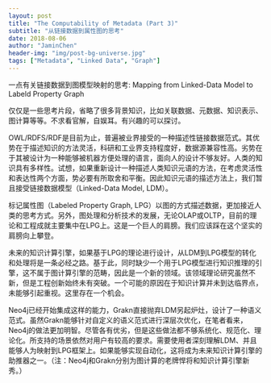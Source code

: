 ```yaml
---
layout: post
title: "The Computability of Metadata (Part 3)"
subtitle: "从链接数据到属性图的思考"
date: 2018-08-06
author: "JaminChen"
header-img: "img/post-bg-universe.jpg"
tags: ["Metadata", "Linked Data", "Graph"]
---
```


一点有关链接数据到图模型映射的思考: Mapping from Linked-Data Model to Labeld Property Graph

仅仅是一些思考片段，省略了很多背景知识，比如关联数据、元数据、知识表示、图计算等等。不求看官解，自娱耳。有兴趣的可以探讨。

OWL/RDFS/RDF是目前为止，普遍被业界接受的一种描述性链接数据范式。其优势在于描述知识的方法灵活，科研和工业界支持程度好，数据源兼容性高。劣势在于其被设计为一种能够被机器方便处理的语言，面向人的设计不够友好。人类的知识具有多样性。试想，如果重新设计一种描述人类知识元语的方法，在考虑灵活性和表达性两个方面，势必要有所取舍和平衡。因此知识元语的描述方法上，我们暂且接受链接数据模型（Linked-Data Model, LDM）。

标记属性图（Labeled Property Graph, LPG）以图的方式描述数据，更加接近人类的思考方式。另外，图处理和分析技术的发展，无论OLAP或OLTP，目前的理论和工程成就主要集中在LPG上。这是一个巨人的肩膀。我们应该踩在这个坚实的肩膀向上攀登。

未来的知识计算引擎，如果基于LPG的理论进行设计，从LDM到LPG模型的转化和处理将是一条必经之路。基于此，同时缺少一个用于LPG模型进行知识推理的引擎，这不属于图计算引擎的范畴，因此是一个新的领域。该领域理论研究虽然不新，但是工程创新始终未有突破。一个可能的原因在于知识计算并未到达临界点，未能够引起重视。这里存在一个机会。

Neo4j已经开始集成这样的能力，Grakn直接抛弃LDM另起炉灶，设计了一种语义范式。虽然Grakn能够针对自定义的语义范式进行深层次优化，在笔者看来，Neo4j的做法更加明智。尽管各有优劣，但是这些做法都不够系统化、规范化、理论化。所支持的场景依然对用户有较高的要求。需要使用者深刻理解LDM、并且能够人为映射到LPG框架上。如果能够实现自动化，这将成为未来知识计算引擎的助推器之一。（注：Neo4j和Grakn分别为图计算的老牌悍将和知识计算引擎新秀。）
